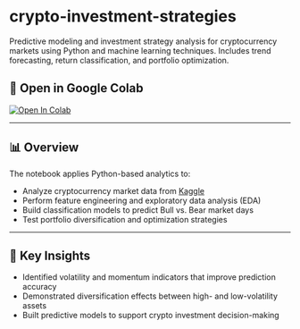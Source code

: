 # crypto-investment-strategies
Predictive modeling and investment strategy analysis for cryptocurrency markets using Python and machine learning techniques. Includes trend forecasting, return classification, and portfolio optimization.


## 🔗 Open in Google Colab
[![Open In Colab](https://colab.research.google.com/assets/colab-badge.svg)](https://colab.research.google.com/github/martaa-martins/crypto-investment-strategies/blob/main/AI_in_finance.ipynb)

---

## 📊 Overview
The notebook applies Python-based analytics to:
- Analyze cryptocurrency market data from [Kaggle](https://www.kaggle.com/datasets/jessevent/all-crypto-currencies)
- Perform feature engineering and exploratory data analysis (EDA)
- Build classification models to predict Bull vs. Bear market days
- Test portfolio diversification and optimization strategies

---

## 🚀 Key Insights
- Identified volatility and momentum indicators that improve prediction accuracy  
- Demonstrated diversification effects between high- and low-volatility assets  
- Built predictive models to support crypto investment decision-making  
